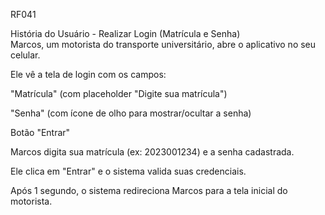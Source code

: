 RF041

História do Usuário \- Realizar Login (Matrícula e Senha)  
Marcos, um motorista do transporte universitário, abre o aplicativo no seu celular.

Ele vê a tela de login com os campos:

"Matrícula" (com placeholder "Digite sua matrícula")

"Senha" (com ícone de olho para mostrar/ocultar a senha)

Botão "Entrar"

Marcos digita sua matrícula (ex: 2023001234\) e a senha cadastrada.

Ele clica em "Entrar" e o sistema valida suas credenciais.

Após 1 segundo, o sistema redireciona Marcos para a tela inicial do motorista.

